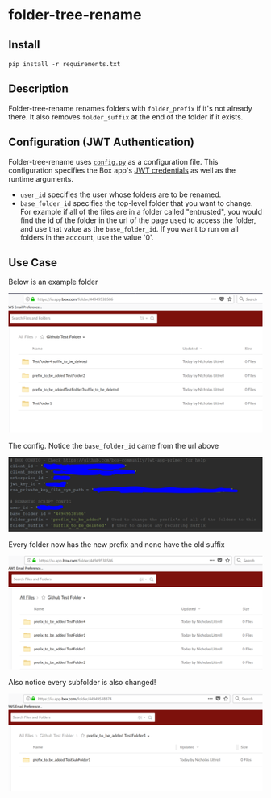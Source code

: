 # folder-tree-rename

## Install
```
pip install -r requirements.txt
```

## Description
Folder-tree-rename renames folders with `folder_prefix` if it's not already there. It also removes `folder_suffix` at the end of the folder if it exists.

## Configuration (JWT Authentication)
Folder-tree-rename uses [`config.py`](config.py) as a configuration file. This configuration specifies the Box app's [JWT credentials](https://github.com/box-community/jwt-app-primer) as well as the runtime arguments.

* `user_id` specifies the user whose folders are to be renamed. 
* `base_folder_id` specifies the top-level folder that you want to change. For example if all of the files are in a folder called "entrusted", you would find the id of the folder in the url of the page used to access the folder, and use that value as the `base_folder_id`. If you want to run on all folders in the account, use the value '0'.


## Use Case
Below is an example folder

![Before.PNG](img/Before.PNG)

The config. Notice the `base_folder_id` came from the url above

![Configuration1.PNG](img/Config.PNG)

Every folder now has the new prefix and none have the old suffix

![After.PNG](img/After.PNG)

Also notice every subfolder is also changed!

![After2.PNG](img/After2.PNG)
